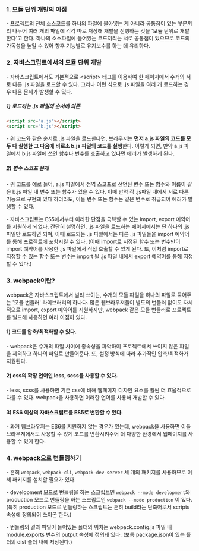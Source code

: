 ### 1. 모듈 단위 개발의 이점

\- 프로젝트의 전체 소스코드를 하나의 파일에 몰아넣는 게 아니라 공통점이 있는 부분끼리 나누어 여러 개의 파일에 각각 따로 저장해 개발을 진행하는 것을 '모듈 단위로 개발한다'고 한다. 하나의 소스파일에 들어있는 코드끼리는 서로 공통점이 있으므로 코드의 가독성을 높일 수 있어 향후 기능별로 유지보수를 하는 데 유리하다. 


### 2. 자바스크립트에서의 모듈 단위 개발

\- 자바스크립트에서도 기본적으로 \<script> 태그를 이용하여 한 페이지에서 수개의 서로 다른 .js 파일을 로드할 수 있다. 그러나 이런 식으로 .js 파일을 여러 개 로드하는 경우 다음 문제가 발생할 수 있다.

##### 1) 로드하는 .js 파일의 순서에 의존
```HTML
<script src="a.js"></script>
<script src="b.js"></script>
```
\- 위 코드와 같은 순서로 .js 파일을 로드한다면, 브라우저는 **먼저 a.js 파일의 코드를 모두 다 실행한 그 다음에 비로소 b.js 파일의 코드를 실행**한다. 이렇게 되면, 만약 a.js 파일에서 b.js 파일에 쓰인 함수나 변수를 호출하고 있다면 에러가 발생하게 된다.

##### 2) 변수 스코프 문제

\- 위 코드를 예로 들어, a.js 파일에서 전역 스코프로 선언된 변수 또는 함수와 이름이 같은 b.js 파일 내 변수 또는 함수가 있을 수 있다. 이때 만약 각 .js파일 내에서 서로 다른 기능으로 구현돼 있다 하더라도, 이들 변수 또는 함수는 같은 변수로 취급되어 에러가 발생할 수 있다.


\- 자바스크립트는 ES5에서부터 이러한 단점을 극복할 수 있는 import, export 예약어를 지원하게 되었다. 간단히 설명하면, .js 파일을 로드하는 페이지에서는 단 하나의 .js 파일만 로드하면 되며, 이때 로드되는 .js 파일에서는 다른 .js 파일들을 import 예약어를 통해 프로젝트에 포함시킬 수 있다. (이때 import로 지정된 함수 또는 변수만이 import 예약어를 사용한 .js 파일에서 직접 호출할 수 있게 된다. 또, 이처럼 import로 지정할 수 있는 함수 또는 변수는 import 될 .js 파일 내에서 export 예약어를 통해 지정할 수 있다.)


### 3. webpack이란?

webpack은 자바스크립트에서 널리 쓰이는, 수개의 모듈 파일을 하나의 파일로 묶어주는 '모듈 번들러' 라이브러리의 하나다. 많은 웹브라우저들이 별도의 번들러 없이도 자체적으로 import, export 예약어를 지원하지만, webpack 같은 모듈 번들러로 프로젝트를 빌드해 사용하면 여러 이점이 있다. 

#### 1) 코드를 압축/최적화할 수 있다.

\- webpack은 수개의 파일 사이에 종속성을 파악하여 프로젝트에서 쓰이지 않은 파일을 제외하고 하나의 파일로 만들어준다. 또, 설정 방식에 따라 추가적인 압축/최적화가 지원된다.

#### 2) css의 확장 언어인 less, scss를 사용할 수 있다.

\- less, scss를 사용하면 기존 css에 비해 웹페이지 디자인 요소를 훨씬 더 효율적으로 다룰 수 있다. webpack을 사용하면 이러한 언어를 사용해 개발할 수 있다.

#### 3) ES6 이상의 자바스크립트를 ES5로 변환할 수 있다.

\- 과거 웹브라우저는 ES6를 지원하지 않는 경우가 있는데, webpack을 사용하면 이들 브라우저에서도 사용할 수 있게 코드를 변환시켜주어 더 다양한 환경에서 웹페이지를 사용할 수 있게 한다.


### 4. webpack으로 번들링하기

\- 흔히 `webpack`, `webpack-cli`, `webpack-dev-server` 세 개의 패키지를 사용하므로 이 세 패키지를 설치할 필요가 있다.

\- development 모드로 번들링을 하는 스크립트인 `webpack --mode development`와 production 모드로 번들링을 하는 스크립트인 `webpack --mode production` 이 있다. (특히 production 모드로 번들링하는 스크립트는 흔히 build라는 단축어로서 scripts 속성에 정의되어 쓰이곤 한다.)

\- 번들링의 결과 파일이 들어있는 폴더의 위치는 webpack.config.js 파일 내 module.exports 변수의 output 속성에 정의돼 있다. (보통 package.json이 있는 폴더의 dist 폴더 내에 저장된다.)
